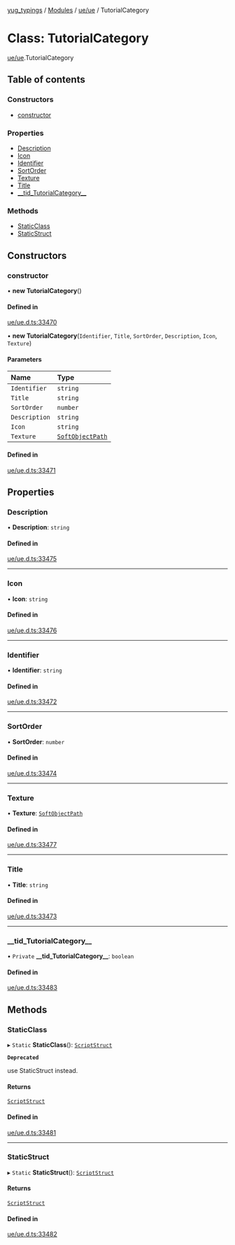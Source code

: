 [yug_typings](../README.md) / [Modules](../modules.md) / [ue/ue](../modules/ue_ue.md) / TutorialCategory

# Class: TutorialCategory

[ue/ue](../modules/ue_ue.md).TutorialCategory

## Table of contents

### Constructors

- [constructor](ue_ue.TutorialCategory.md#constructor)

### Properties

- [Description](ue_ue.TutorialCategory.md#description)
- [Icon](ue_ue.TutorialCategory.md#icon)
- [Identifier](ue_ue.TutorialCategory.md#identifier)
- [SortOrder](ue_ue.TutorialCategory.md#sortorder)
- [Texture](ue_ue.TutorialCategory.md#texture)
- [Title](ue_ue.TutorialCategory.md#title)
- [\_\_tid\_TutorialCategory\_\_](ue_ue.TutorialCategory.md#__tid_tutorialcategory__)

### Methods

- [StaticClass](ue_ue.TutorialCategory.md#staticclass)
- [StaticStruct](ue_ue.TutorialCategory.md#staticstruct)

## Constructors

### constructor

• **new TutorialCategory**()

#### Defined in

[ue/ue.d.ts:33470](https://github.com/YugMetaverse/yug_typings/blob/b7d9b19/ue/ue.d.ts#L33470)

• **new TutorialCategory**(`Identifier`, `Title`, `SortOrder`, `Description`, `Icon`, `Texture`)

#### Parameters

| Name | Type |
| :------ | :------ |
| `Identifier` | `string` |
| `Title` | `string` |
| `SortOrder` | `number` |
| `Description` | `string` |
| `Icon` | `string` |
| `Texture` | [`SoftObjectPath`](ue_ue.SoftObjectPath.md) |

#### Defined in

[ue/ue.d.ts:33471](https://github.com/YugMetaverse/yug_typings/blob/b7d9b19/ue/ue.d.ts#L33471)

## Properties

### Description

• **Description**: `string`

#### Defined in

[ue/ue.d.ts:33475](https://github.com/YugMetaverse/yug_typings/blob/b7d9b19/ue/ue.d.ts#L33475)

___

### Icon

• **Icon**: `string`

#### Defined in

[ue/ue.d.ts:33476](https://github.com/YugMetaverse/yug_typings/blob/b7d9b19/ue/ue.d.ts#L33476)

___

### Identifier

• **Identifier**: `string`

#### Defined in

[ue/ue.d.ts:33472](https://github.com/YugMetaverse/yug_typings/blob/b7d9b19/ue/ue.d.ts#L33472)

___

### SortOrder

• **SortOrder**: `number`

#### Defined in

[ue/ue.d.ts:33474](https://github.com/YugMetaverse/yug_typings/blob/b7d9b19/ue/ue.d.ts#L33474)

___

### Texture

• **Texture**: [`SoftObjectPath`](ue_ue.SoftObjectPath.md)

#### Defined in

[ue/ue.d.ts:33477](https://github.com/YugMetaverse/yug_typings/blob/b7d9b19/ue/ue.d.ts#L33477)

___

### Title

• **Title**: `string`

#### Defined in

[ue/ue.d.ts:33473](https://github.com/YugMetaverse/yug_typings/blob/b7d9b19/ue/ue.d.ts#L33473)

___

### \_\_tid\_TutorialCategory\_\_

• `Private` **\_\_tid\_TutorialCategory\_\_**: `boolean`

#### Defined in

[ue/ue.d.ts:33483](https://github.com/YugMetaverse/yug_typings/blob/b7d9b19/ue/ue.d.ts#L33483)

## Methods

### StaticClass

▸ `Static` **StaticClass**(): [`ScriptStruct`](ue_ue.ScriptStruct.md)

**`Deprecated`**

use StaticStruct instead.

#### Returns

[`ScriptStruct`](ue_ue.ScriptStruct.md)

#### Defined in

[ue/ue.d.ts:33481](https://github.com/YugMetaverse/yug_typings/blob/b7d9b19/ue/ue.d.ts#L33481)

___

### StaticStruct

▸ `Static` **StaticStruct**(): [`ScriptStruct`](ue_ue.ScriptStruct.md)

#### Returns

[`ScriptStruct`](ue_ue.ScriptStruct.md)

#### Defined in

[ue/ue.d.ts:33482](https://github.com/YugMetaverse/yug_typings/blob/b7d9b19/ue/ue.d.ts#L33482)
